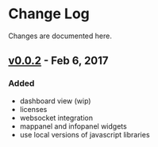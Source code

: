 Change Log
==========
Changes are documented here.

[v0.0.2] - Feb 6, 2017
-------------------------
### Added
  - dashboard view (wip)
  - licenses
  - websocket integration
  - mappanel and infopanel widgets
  - use local versions of javascript libraries




[v0.0.2]: https://github.com/BP-Tracker/bp-tracker-desktop/releases/tag/v0.0.2
